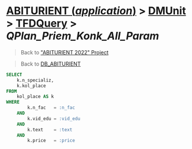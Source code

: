 # [ABITURIENT (*application*)](../../app_abiturient_2022.md) > [DMUnit](../DMUnit.md) > [TFDQuery](TDFQuery.md) > *QPlan_Priem_Konk_All_Param*

> Back to ["ABITURIENT 2022" Project](/README.md)

> Back to [DB_ABITURIENT](../../../db/db_abiturient_2022.md)

```sql
SELECT
    k.n_specializ,
    k.kol_place
FROM
    kol_place AS k
WHERE
        k.n_fac   = :n_fac
    AND
        k.vid_edu = :vid_edu
    AND
        k.text    = :text
    AND
        k.price   = :price
```